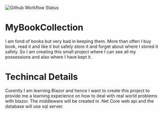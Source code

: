 ![Github Workflow Status](https://github.com/Sawarni/MyBookCollection/actions/workflows/dotnet.yml/badge.svg)
# MyBookCollection
I am fond of books but very bad in keeping them. More than often I buy book, read it and like it but safely store it and forget about where I stored it safely. 
So I am creating this small project where I can see all my possessions and also where I have kept it.

# Techincal Details
Curently I am learning Blazor and hence I want to create this project to provide me a learning experience on how to deal with real world problems with blazor.
The middleware will be created in .Net Core web api and the database will use sql server.

